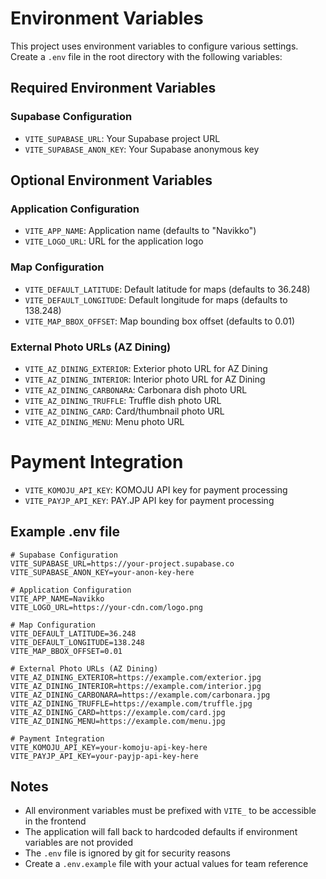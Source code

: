 # Environment Variables

This project uses environment variables to configure various settings. Create a `.env` file in the root directory with the following variables:

## Required Environment Variables

### Supabase Configuration
- `VITE_SUPABASE_URL`: Your Supabase project URL
- `VITE_SUPABASE_ANON_KEY`: Your Supabase anonymous key

## Optional Environment Variables

### Application Configuration
- `VITE_APP_NAME`: Application name (defaults to "Navikko")
- `VITE_LOGO_URL`: URL for the application logo

### Map Configuration
- `VITE_DEFAULT_LATITUDE`: Default latitude for maps (defaults to 36.248)
- `VITE_DEFAULT_LONGITUDE`: Default longitude for maps (defaults to 138.248)
- `VITE_MAP_BBOX_OFFSET`: Map bounding box offset (defaults to 0.01)

### External Photo URLs (AZ Dining)
- `VITE_AZ_DINING_EXTERIOR`: Exterior photo URL for AZ Dining
- `VITE_AZ_DINING_INTERIOR`: Interior photo URL for AZ Dining
- `VITE_AZ_DINING_CARBONARA`: Carbonara dish photo URL
- `VITE_AZ_DINING_TRUFFLE`: Truffle dish photo URL
- `VITE_AZ_DINING_CARD`: Card/thumbnail photo URL
- `VITE_AZ_DINING_MENU`: Menu photo URL

# Payment Integration
- `VITE_KOMOJU_API_KEY`: KOMOJU API key for payment processing
- `VITE_PAYJP_API_KEY`: PAY.JP API key for payment processing

## Example .env file

```env
# Supabase Configuration
VITE_SUPABASE_URL=https://your-project.supabase.co
VITE_SUPABASE_ANON_KEY=your-anon-key-here

# Application Configuration
VITE_APP_NAME=Navikko
VITE_LOGO_URL=https://your-cdn.com/logo.png

# Map Configuration
VITE_DEFAULT_LATITUDE=36.248
VITE_DEFAULT_LONGITUDE=138.248
VITE_MAP_BBOX_OFFSET=0.01

# External Photo URLs (AZ Dining)
VITE_AZ_DINING_EXTERIOR=https://example.com/exterior.jpg
VITE_AZ_DINING_INTERIOR=https://example.com/interior.jpg
VITE_AZ_DINING_CARBONARA=https://example.com/carbonara.jpg
VITE_AZ_DINING_TRUFFLE=https://example.com/truffle.jpg
VITE_AZ_DINING_CARD=https://example.com/card.jpg
VITE_AZ_DINING_MENU=https://example.com/menu.jpg

# Payment Integration
VITE_KOMOJU_API_KEY=your-komoju-api-key-here
VITE_PAYJP_API_KEY=your-payjp-api-key-here
```

## Notes

- All environment variables must be prefixed with `VITE_` to be accessible in the frontend
- The application will fall back to hardcoded defaults if environment variables are not provided
- The `.env` file is ignored by git for security reasons
- Create a `.env.example` file with your actual values for team reference 